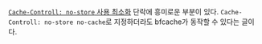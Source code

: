 [`Cache-Controll: no-store` 사용 최소화](https://web.dev/articles/bfcache?hl=ko#minimize-no-store) 단락에 흥미로운 부분이 있다. `Cache-Controll: no-store no-cache`로 지정하더라도 bfcache가 동작할 수 있다는 글이다. 